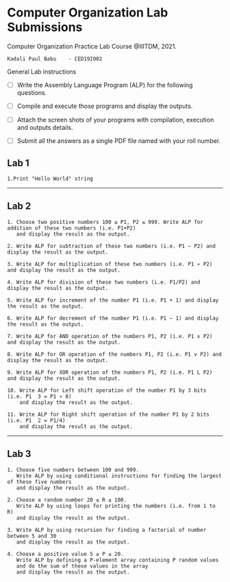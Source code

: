 # Computer Organization Lab Submissions
Computer Organization Practice Lab Course @IIITDM, 2021.
```
Kadali Paul Babu    - CED19I002
```
General Lab instructions
- [ ] Write the Assembly Language Program (ALP) for the following questions.
- [ ] Compile and execute those programs and display the outputs.
- [ ] Attach the screen shots of your programs with compilation, execution and outputs details.
- [ ] Submit all the answers as a single PDF file named with your roll number.


## Lab 1
```
1.Print "Hello World" string
```
---
## Lab 2
```
1. Choose two positive numbers 100 ≤ P1, P2 ≤ 999. Write ALP for addition of these two numbers (i.e. P1+P2) 
   and display the result as the output.

2. Write ALP for subtraction of these two numbers (i.e. P1 − P2) and display the result as the output.

3. Write ALP for multiplication of these two numbers (i.e. P1 ∗ P2) and display the result as the output.

4. Write ALP for division of these two numbers (i.e. P1/P2) and display the result as the output.

5. Write ALP for increment of the number P1 (i.e. P1 + 1) and display the result as the output.

6. Write ALP for decrement of the number P1 (i.e. P1 − 1) and display the result as the output.

7. Write ALP for AND operation of the numbers P1, P2 (i.e. P1 ∧ P2) and display the result as the output.

8. Write ALP for OR operation of the numbers P1, P2 (i.e. P1 ∨ P2) and display the result as the output.

9. Write ALP for XOR operation of the numbers P1, P2 (i.e. P1 L P2) and display the result as the output.

10. Write ALP for Left shift operation of the number P1 by 3 bits (i.e. P1  3 = P1 ∗ 8) 
    and display the result as the output.

11. Write ALP for Right shift operation of the number P1 by 2 bits (i.e. P1  2 = P1/4) 
    and display the result as the output.
```
---
## Lab 3
```
1. Choose five numbers between 100 and 999. 
   Write ALP by using conditional instructions for finding the largest of these five numbers
   and display the result as the output.
   
2. Choose a random number 20 ≤ R ≤ 100.
   Write ALP by using loops for printing the numbers (i.e. from 1 to R) 
   and display the result as the output.

3. Write ALP by using recursion for finding a factorial of number between 5 and 30 
   and display the result as the output.

4. Choose a positive value 5 ≤ P ≤ 20.
   Write ALP by defining a P-element array containing P random values 
   and do the sum of these values in the array 
   and display the result as the output.
```
